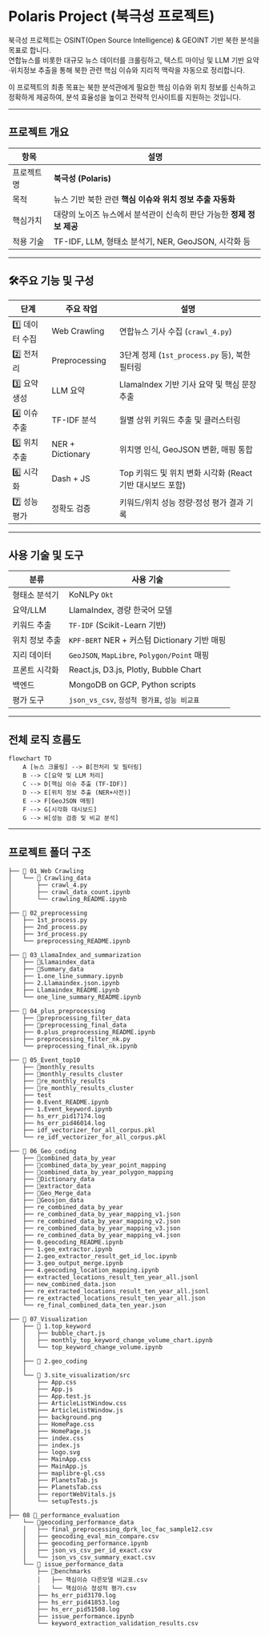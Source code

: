 # Polaris Project (북극성 프로젝트)

북극성 프로젝트는 OSINT(Open Source Intelligence) & GEOINT 기반 북한 분석을 목표로 합니다.    
연합뉴스를 비롯한 대규모 뉴스 데이터를 크롤링하고, 텍스트 마이닝 및 LLM 기반 요약·위치정보 추출을 통해 북한 관련 핵심 이슈와 지리적 맥락을 자동으로 정리합니다.    
    
이 프로젝트의 최종 목표는 북한 분석관에게 필요한 핵심 이슈와 위치 정보를 신속하고 정확하게 제공하여, 분석 효율성을 높이고 전략적 인사이트를 지원하는 것입니다.    

---

## 프로젝트 개요

| 항목 | 설명 |
|------|------|
| 프로젝트명 | **북극성 (Polaris)** |
| 목적 | 뉴스 기반 북한 관련 **핵심 이슈와 위치 정보 추출 자동화** |
| 핵심가치 | 대량의 노이즈 뉴스에서 분석관이 신속히 판단 가능한 **정제 정보 제공** |
| 적용 기술 | TF-IDF, LLM, 형태소 분석기, NER, GeoJSON, 시각화 등 |

---

## 🛠주요 기능 및 구성

| 단계 | 주요 작업 | 설명 |
|------|-----------|------|
| 1️⃣ 데이터 수집 | Web Crawling | 연합뉴스 기사 수집 (`crawl_4.py`) |
| 2️⃣ 전처리 | Preprocessing | 3단계 정제 (`1st_process.py` 등), 북한 필터링 |
| 3️⃣ 요약 생성 | LLM 요약 | LlamaIndex 기반 기사 요약 및 핵심 문장 추출 |
| 4️⃣ 이슈 추출 | TF-IDF 분석 | 월별 상위 키워드 추출 및 클러스터링 |
| 5️⃣ 위치 추출 | NER + Dictionary | 위치명 인식, GeoJSON 변환, 매핑 통합 |
| 6️⃣ 시각화 | Dash + JS | Top 키워드 및 위치 변화 시각화 (React 기반 대시보드 포함) |
| 7️⃣ 성능 평가 | 정확도 검증 | 키워드/위치 성능 정량·정성 평가 결과 기록 |

---

## 사용 기술 및 도구

| 분류 | 사용 기술 |
|------|------------|
| 형태소 분석기 | KoNLPy `Okt` |
| 요약/LLM | LlamaIndex, 경량 한국어 모델 |
| 키워드 추출 | `TF-IDF` (Scikit-Learn 기반) |
| 위치 정보 추출 | `KPF-BERT` NER + 커스텀 Dictionary 기반 매핑 |
| 지리 데이터 | `GeoJSON`, `MapLibre`, `Polygon/Point` 매핑 |
| 프론트 시각화 | React.js, D3.js, Plotly, Bubble Chart |
| 백엔드 | MongoDB on GCP, Python scripts |
| 평가 도구 | `json_vs_csv`, `정성적 평가표`, `성능 비교표` |

---

## 전체 로직 흐름도

```
flowchart TD
    A [뉴스 크롤링] --> B[전처리 및 필터링]
    B --> C[요약 및 LLM 처리]
    C --> D[핵심 이슈 추출 (TF-IDF)]
    D --> E[위치 정보 추출 (NER+사전)]
    E --> F[GeoJSON 매핑]
    F --> G[시각화 대시보드]
    G --> H[성능 검증 및 비교 분석]
```

---

## 프로젝트 폴더 구조

```📁 #FINAL_POLARIS
├── 📁 01_Web Crawling
│   └── 📁 Crawling_data
│       ├── crawl_4.py
│       ├── crawl_data_count.ipynb
│       └── crawling_README.ipynb
│
├── 📁 02_preprocessing
│   ├── 1st_process.py
│   ├── 2nd_process.py
│   ├── 3rd_process.py
│   └── preprocessing_README.ipynb
│
├── 📁 03_LlamaIndex_and_summarization
│   ├── 📁Llamaindex_data
│   ├── 📁Summary_data
│   ├── 1.one_line_summary.ipynb
│   ├── 2.Llamaindex.json.ipynb
│   ├── Llamaindex_README.ipynb
│   └── one_line_summary_README.ipynb
│
├── 📁 04_plus_preprocessing
│   ├── 📁preprocessing_filter_data
│   ├── 📁preprocessing_final_data
│   ├── 0.plus_preprocessing_README.ipynb
│   ├── preprocessing_filter_nk.py
│   └── preprocessing_final_nk.ipynb
│
├── 📁 05_Event_top10
│   ├── 📁monthly_results
│   ├── 📁monthly_results_cluster
│   ├── 📁re_monthly_results
│   ├── 📁re_monthly_results_cluster
│   ├── test
│   ├── 0.Event_README.ipynb
│   ├── 1.Event_keyword.ipynb
│   ├── hs_err_pid17174.log
│   ├── hs_err_pid46014.log
│   ├── idf_vectorizer_for_all_corpus.pkl
│   └── re_idf_vectorizer_for_all_corpus.pkl
│
├── 📁 06_Geo_coding
│   ├── 📁combined_data_by_year
│   ├── 📁combined_data_by_year_point_mapping
│   ├── 📁combined_data_by_year_polygon_mapping
│   ├── 📁Dictionary_data
│   ├── 📁extractor_data
│   ├── 📁Geo_Merge_data
│   ├── 📁Geosjon_data
│   ├── re_combined_data_by_year
│   ├── re_combined_data_by_year_mapping_v1.json
│   ├── re_combined_data_by_year_mapping_v2.json
│   ├── re_combined_data_by_year_mapping_v3.json
│   ├── re_combined_data_by_year_mapping_v4.json
│   ├── 0.geocoding_README.ipynb
│   ├── 1.geo_extractor.ipynb
│   ├── 2.geo_extractor_result_get_id_loc.ipynb
│   ├── 3.geo_output_merge.ipynb
│   ├── 4.geocoding_location_mapping.ipynb
│   ├── extracted_locations_result_ten_year_all.jsonl
│   ├── new_combined_data.json
│   ├── re_extracted_locations_result_ten_year_all.jsonl
│   ├── re_extracted_locations_result_ten_year_all.json
│   └── re_final_combined_data_ten_year.json
│
├── 📁 07_Visualization
│   ├── 📁 1.top_keyword
│   │   ├── bubble_chart.js
│   │   ├── monthly_top_keyword_change_volume_chart.ipynb
│   │   └── top_keyword_change_volume.ipynb
│   │
│   ├── 📁 2.geo_coding
│   │
│   └── 📁 3.site_visualization/src
│       ├── App.css
│       ├── App.js
│       ├── App.test.js
│       ├── ArticleListWindow.css
│       ├── ArticleListWindow.js
│       ├── background.png
│       ├── HomePage.css
│       ├── HomePage.js
│       ├── index.css
│       ├── index.js
│       ├── logo.svg
│       ├── MainApp.css
│       ├── MainApp.js
│       ├── maplibre-gl.css
│       ├── PlanetsTab.js
│       ├── PlanetsTab.css
│       ├── reportWebVitals.js
│       └── setupTests.js
│
├── 08 📁_performance_evaluation
    └── 📁geocoding_performance_data
    │   ├── final_preprocessing_dprk_loc_fac_sample12.csv
    │   ├── geocoding_eval_min_compare.csv
    │   ├── geocoding_performance.ipynb
    │   ├── json_vs_csv_per_id_exact.csv
    │   └── json_vs_csv_summary_exact.csv
    └── 📁 issue_performance_data
        ├── 📁benchmarks
        │   ├── 핵심이슈 다른모델 비교표.csv
        │   └── 핵심이슈 정성적 평가.csv
        ├── hs_err_pid3170.log
        ├── hs_err_pid41853.log
        ├── hs_err_pid51508.log
        ├── issue_performance.ipynb
        └── keyword_extraction_validation_results.csv
```
